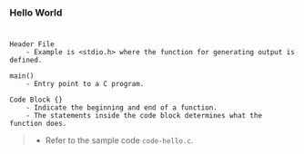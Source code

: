 ### Hello World
#

```plaintext
Header File
    - Example is <stdio.h> where the function for generating output is defined.

main()
    - Entry point to a C program.

Code Block {}
    - Indicate the beginning and end of a function.
    - The statements inside the code block determines what the function does.
```

> - Refer to the sample code `code-hello.c`.
